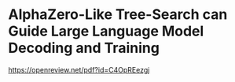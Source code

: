 # AlphaZero-Like Tree-Search can Guide Large Language Model Decoding and Training

https://openreview.net/pdf?id=C4OpREezgj
